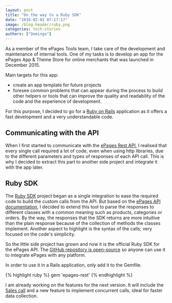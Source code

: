 ```yaml
---
layout: post
title: "On the way to a Ruby SDK"
date: "2016-02-02 07:17:17"
image: /blog-header/ruby.png
categories: tech-stories
authors: ["Domingo"]
---
```


As a member of the ePages Tools team, I take care of the development and maintenance of internal tools.
One of my tasks is to develop an app for the ePages App & Theme Store for online merchants that was launched in December 2015.

Main targets for this app:

* create an app template for future projects
* foresee common problems that can appear during the process to build other helpers or tools that can improve the quality and readability of the code and the experience of development.

For this purpose, I decided to go for a [Ruby on Rails](http://rubyonrails.org/) application as it offers a fast development and a very understandable code.

## Communicating with the API

When I first started to communicate with the [ePages Rest API](https://developer.epages.com/), I realised that every single call required a lot of code, even when using http libraries, due to the different parameters and types of responses of each API call.
This is why I decided to extract this part to another side project and integrate it with the app later.

## Ruby SDK

The [Ruby SDK](page:apps-ruby-gem) project began as a single integration to ease the required code to build the custom calls from the API.
But based on the [ePages API documentation](https://developer.epages.com/apps/index.html), I decided to extend this tool to parse the responses to different classes with a common meaning such as products, categories or orders.
By the way, the responses that the SDK returns are more intuitive than the plain response because of the collection of methods the classes implement.
Another aspect to highlight is the syntax of the calls; very focused on the code's simplicity.

So the little side project has grown and now it is the official Ruby SDK for the ePages API.
The [GitHub repository is open-source](https://github.com/ePages-de/epages-rest-ruby) so anyone can use it to integrate ePages with any platform.

In order to use it in a Rails application, only add it to the Gemfile.

{% highlight ruby %}
gem 'epages-rest'
{% endhighlight %}

I am already working on the features for the next version.
It will include the [Sales call](https://developer.epages.com/apps/api-reference/get-shops-shopid-sales.html) and a new feature to implement concurrent calls, ideal for faster data collection.
